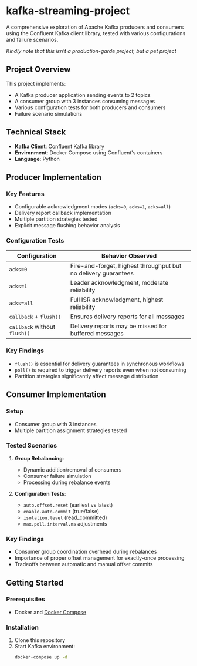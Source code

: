 # kafka-streaming-project

A comprehensive exploration of Apache Kafka producers and consumers using the Confluent Kafka client library, tested with various configurations and failure scenarios.

*Kindly note that this isn't a production-garde project, but a pet project*

## Project Overview

This project implements:
- A Kafka producer application sending events to 2 topics
- A consumer group with 3 instances consuming messages
- Various configuration tests for both producers and consumers
- Failure scenario simulations

## Technical Stack

- **Kafka Client**: Confluent Kafka library
- **Environment**: Docker Compose using Confluent's containers
- **Language**: Python

## Producer Implementation

### Key Features
- Configurable acknowledgment modes (`acks=0`, `acks=1`, `acks=all`)
- Delivery report callback implementation
- Multiple partition strategies tested
- Explicit message flushing behavior analysis

### Configuration Tests
| Configuration | Behavior Observed |
|--------------|-------------------|
| `acks=0` | Fire-and-forget, highest throughput but no delivery guarantees |
| `acks=1` | Leader acknowledgment, moderate reliability |
| `acks=all` | Full ISR acknowledgment, highest reliability |
| `callback` + `flush()` | Ensures delivery reports for all messages |
| `callback` without `flush()` | Delivery reports may be missed for buffered messages |

### Key Findings
- `flush()` is essential for delivery guarantees in synchronous workflows
- `poll()` is required to trigger delivery reports even when not consuming
- Partition strategies significantly affect message distribution

## Consumer Implementation

### Setup
- Consumer group with 3 instances
- Multiple partition assignment strategies tested

### Tested Scenarios
1. **Group Rebalancing**:
   - Dynamic addition/removal of consumers
   - Consumer failure simulation
   - Processing during rebalance events

2. **Configuration Tests**:
   - `auto.offset.reset` (earliest vs latest)
   - `enable.auto.commit` (true/false)
   - `isolation.level` (read_committed)
   - `max.poll.interval.ms` adjustments

### Key Findings
- Consumer group coordination overhead during rebalances
- Importance of proper offset management for exactly-once processing
- Tradeoffs between automatic and manual offset commits

## Getting Started

### Prerequisites
- Docker and [Docker Compose](https://github.com/confluentinc/cp-all-in-one/blob/7.9.0-post/cp-all-in-one/docker-compose.yml)

### Installation
1. Clone this repository
2. Start Kafka environment:
   ```bash
   docker-compose up -d
